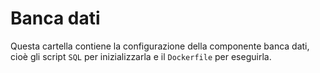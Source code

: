 # Banca dati

Questa cartella contiene la configurazione della componente banca dati, cioè gli script `SQL` per inizializzarla e il `Dockerfile` per eseguirla.
